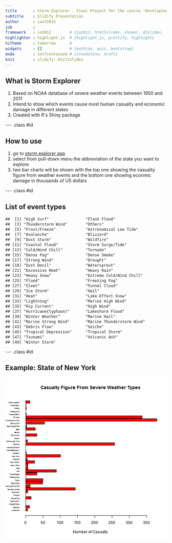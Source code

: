 ```yaml
---
title       : Storm Explorer - Final Project for the course 'Developing Data Products'
subtitle    : Slidify Presentation
author      : ianf2015
job         : 
framework   : io2012        # {io2012, html5slides, shower, dzslides, ...}
highlighter : highlight.js  # {highlight.js, prettify, highlight}
hitheme     : tomorrow      # 
widgets     : []            # {mathjax, quiz, bootstrap}
mode        : selfcontained # {standalone, draft}
knit        : slidify::knit2slides
---
```


## What is Storm Explorer

1. Based on NOAA database of severe weather events between 1950 and 2011
2. Intend to show which events cause most human casualty and economic damage in different states
3. Created with R's Shiny package

--- .class #id 

## How to use

1. go to [storm explorer app](https://ianf2015.shinyapps.io/shiny-app/) 
2. select from pull-down menu the abbreviation of the state you want to explore
3. two bar charts will be shown with the top one showing the casualty figure from weather events and the bottom one showing econmic damage in thousands of US dollars

--- .class #id

## List of event types


```
##  [1] "High Surf"                "Flash Flood"             
##  [3] "Thunderstorm Wind"        "Others"                  
##  [5] "Frost/Freeze"             "Astronomical Low Tide"   
##  [7] "Avalanche"                "Blizzard"                
##  [9] "Dust Storm"               "Wildfire"                
## [11] "Coastal Flood"            "Storm Surge/Tide"        
## [13] "Cold/Wind Chill"          "Tornado"                 
## [15] "Dense Fog"                "Dense Smoke"             
## [17] "Strong Wind"              "Drought"                 
## [19] "Dust Devil"               "Watersprout"             
## [21] "Excessive Heat"           "Heavy Rain"              
## [23] "Heavy Snow"               "Extreme Cold/Wind Chill" 
## [25] "Flood"                    "Freezing Fog"            
## [27] "Sleet"                    "Funnel Cloud"            
## [29] "Ice Storm"                "Hail"                    
## [31] "Heat"                     "Lake-Effect Snow"        
## [33] "Lightning"                "Marine High Wind"        
## [35] "Rip Current"              "High Wind"               
## [37] "Hurricane{typhoon)"       "Lakeshore Flood"         
## [39] "Winter Weather"           "Marine Hail"             
## [41] "Marine Strong Wind"       "Marine Thunderstorm Wind"
## [43] "Debris Flow"              "Seiche"                  
## [45] "Tropical Depression"      "Tropical Storm"          
## [47] "Tsunami"                  "Volcanic Ash"            
## [49] "Winter Storm"
```

--- .class #id

## Example: State of New York

![plot of chunk unnamed-chunk-2](assets/fig/unnamed-chunk-2-1.png)
